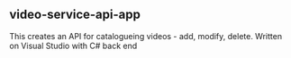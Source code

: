 ## video-service-api-app

This creates an API for catalogueing videos - add, modify, delete.
Written on Visual Studio with C# back end